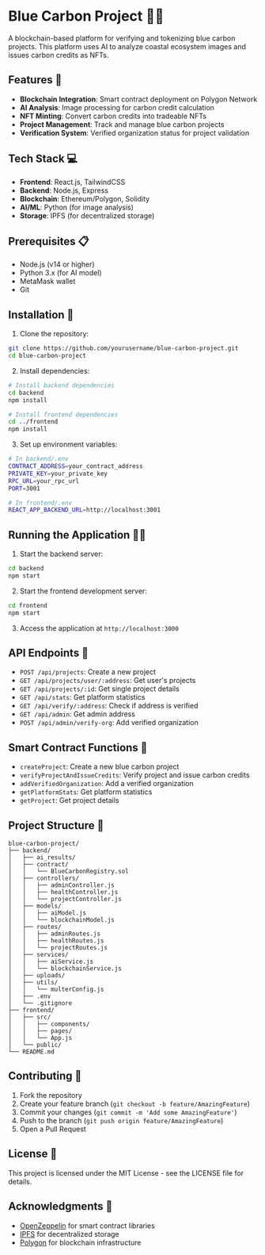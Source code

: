 # Blue Carbon Project 🌊🌱

A blockchain-based platform for verifying and tokenizing blue carbon projects. This platform uses AI to analyze coastal ecosystem images and issues carbon credits as NFTs.

## Features 🚀

- **Blockchain Integration**: Smart contract deployment on Polygon Network
- **AI Analysis**: Image processing for carbon credit calculation
- **NFT Minting**: Convert carbon credits into tradeable NFTs
- **Project Management**: Track and manage blue carbon projects
- **Verification System**: Verified organization status for project validation

## Tech Stack 💻

- **Frontend**: React.js, TailwindCSS
- **Backend**: Node.js, Express
- **Blockchain**: Ethereum/Polygon, Solidity
- **AI/ML**: Python (for image analysis)
- **Storage**: IPFS (for decentralized storage)

## Prerequisites 📋

- Node.js (v14 or higher)
- Python 3.x (for AI model)
- MetaMask wallet
- Git

## Installation 🔧

1. Clone the repository:

```bash
git clone https://github.com/yourusername/blue-carbon-project.git
cd blue-carbon-project
```

2. Install dependencies:

```bash
# Install backend dependencies
cd backend
npm install

# Install frontend dependencies
cd ../frontend
npm install
```

3. Set up environment variables:

```bash
# In backend/.env
CONTRACT_ADDRESS=your_contract_address
PRIVATE_KEY=your_private_key
RPC_URL=your_rpc_url
PORT=3001

# In frontend/.env
REACT_APP_BACKEND_URL=http://localhost:3001
```

## Running the Application 🏃‍♂️

1. Start the backend server:

```bash
cd backend
npm start
```

2. Start the frontend development server:

```bash
cd frontend
npm start
```

3. Access the application at `http://localhost:3000`

## API Endpoints 📡

- `POST /api/projects`: Create a new project
- `GET /api/projects/user/:address`: Get user's projects
- `GET /api/projects/:id`: Get single project details
- `GET /api/stats`: Get platform statistics
- `GET /api/verify/:address`: Check if address is verified
- `GET /api/admin`: Get admin address
- `POST /api/admin/verify-org`: Add verified organization

## Smart Contract Functions 📘

- `createProject`: Create a new blue carbon project
- `verifyProjectAndIssueCredits`: Verify project and issue carbon credits
- `addVerifiedOrganization`: Add a verified organization
- `getPlatformStats`: Get platform statistics
- `getProject`: Get project details

## Project Structure 📁

```
blue-carbon-project/
├── backend/
│   ├── ai_results/
│   ├── contract/
│   │   └── BlueCarbonRegistry.sol
│   ├── controllers/
│   │   ├── adminController.js
│   │   ├── healthController.js
│   │   └── projectController.js
│   ├── models/
│   │   ├── aiModel.js
│   │   └── blockchainModel.js
│   ├── routes/
│   │   ├── adminRoutes.js
│   │   ├── healthRoutes.js
│   │   └── projectRoutes.js
│   ├── services/
│   │   ├── aiService.js
│   │   └── blockchainService.js
│   ├── uploads/
│   ├── utils/
│   │   └── multerConfig.js
│   ├── .env
│   └── .gitignore
├── frontend/
│   ├── src/
│   │   ├── components/
│   │   ├── pages/
│   │   └── App.js
│   └── public/
└── README.md
```

## Contributing 🤝

1. Fork the repository
2. Create your feature branch (`git checkout -b feature/AmazingFeature`)
3. Commit your changes (`git commit -m 'Add some AmazingFeature'`)
4. Push to the branch (`git push origin feature/AmazingFeature`)
5. Open a Pull Request

## License 📝

This project is licensed under the MIT License - see the LICENSE file for details.

## Acknowledgments 🙏

- [OpenZeppelin](https://openzeppelin.com/) for smart contract libraries
- [IPFS](https://ipfs.io/) for decentralized storage
- [Polygon](https://polygon.technology/) for blockchain infrastructure
